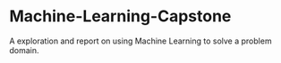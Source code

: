 # Machine-Learning-Capstone
A exploration and report on using Machine Learning to solve a problem domain.
